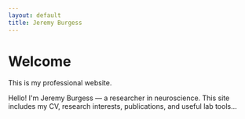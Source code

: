 ```yaml
---
layout: default
title: Jeremy Burgess
---
```


<link rel="stylesheet" href="/assets/css/custom.css">

# Welcome

This is my professional website.

Hello! I'm Jeremy Burgess — a researcher in neuroscience. This site includes my CV, research interests, publications, and useful lab tools...
